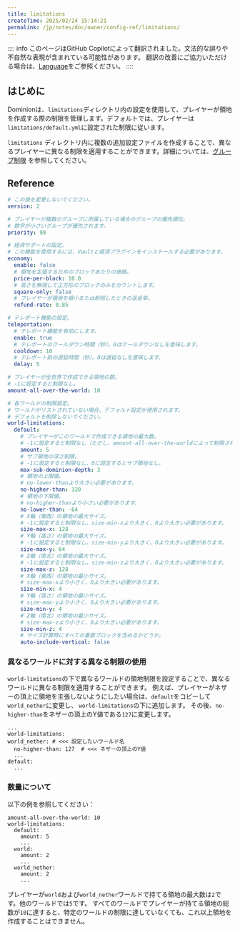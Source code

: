 ```yaml
---
title: limitations
createTime: 2025/02/24 15:14:21
permalink: /jp/notes/doc/owner/config-ref/limitations/
---
```


:::: info
このページはGitHub Copilotによって翻訳されました。文法的な誤りや不自然な表現が含まれている可能性があります。
翻訳の改善にご協力いただける場合は、[Language](/jp/notes/doc/owner/config-ref/languages/)をご参照ください。
::::

## はじめに

Dominionは、`limitations`ディレクトリ内の設定を使用して、プレイヤーが領地を作成する際の制限を管理します。デフォルトでは、プレイヤーは
`limitations/default.yml`に設定された制限に従います。

`limitations`
ディレクトリ内に複数の追加設定ファイルを作成することで、異なるプレイヤーに異なる制限を適用することができます。詳細については、[グループ制限](/jp/notes/doc/owner/other/multi-limitations/)
を参照してください。

## Reference

```yaml :collapsed-lines
# この値を変更しないでください。
version: 2

# プレイヤーが複数のグループに所属している場合のグループの優先順位。
# 数字が小さいグループが優先されます。
priority: 99

# 経済サポートの設定。
# この機能を使用するには、Vaultと経済プラグインをインストールする必要があります。
economy:
  enable: false
  # 領地を主張するためのブロックあたりの価格。
  price-per-block: 10.0
  # 高さを無視して正方形のブロックのみをカウントします。
  square-only: false
  # プレイヤーが領地を縮小または削除したときの返金率。
  refund-rate: 0.85

# テレポート機能の設定。
teleportation:
  # テレポート機能を有効にします。
  enable: true
  # テレポートのクールダウン時間（秒）。0はクールダウンなしを意味します。
  cooldown: 10
  # テレポート前の遅延時間（秒）。0は遅延なしを意味します。
  delay: 5

# プレイヤーが全世界で作成できる領地の数。
# -1に設定すると制限なし。
amount-all-over-the-world: 10

# 各ワールドの制限設定。
# ワールドがリストされていない場合、デフォルト設定が使用されます。
# デフォルトを削除しないでください。
world-limitations:
  default:
    # プレイヤーがこのワールドで作成できる領地の最大数。
    # -1に設定すると制限なし（ただし、amount-all-over-the-worldによって制限されます）。
    amount: 5
    # サブ領地の深さ制限。
    # -1に設定すると制限なし、0に設定するとサブ領地なし。
    max-sub-dominion-depth: 3
    # 領地の上限値。
    # no-lower-thanより大きい必要があります。
    no-higher-than: 320
    # 領地の下限値。
    # no-higher-thanより小さい必要があります。
    no-lower-than: -64
    # X軸（東西）の領地の最大サイズ。
    # -1に設定すると制限なし。size-min-xより大きく、0より大きい必要があります。
    size-max-x: 128
    # Y軸（高さ）の領地の最大サイズ。
    # -1に設定すると制限なし。size-min-yより大きく、0より大きい必要があります。
    size-max-y: 64
    # Z軸（南北）の領地の最大サイズ。
    # -1に設定すると制限なし。size-min-zより大きく、0より大きい必要があります。
    size-max-z: 128
    # X軸（東西）の領地の最小サイズ。
    # size-max-xより小さく、0より大きい必要があります。
    size-min-x: 4
    # Y軸（高さ）の領地の最小サイズ。
    # size-max-yより小さく、0より大きい必要があります。
    size-min-y: 4
    # Z軸（南北）の領地の最小サイズ。
    # size-max-zより小さく、0より大きい必要があります。
    size-min-z: 4
    # サイズ計算時にすべての垂直ブロックを含めるかどうか。
    auto-include-vertical: false

```

### 異なるワールドに対する異なる制限の使用

`world-limitations`の下で異なるワールドの領地制限を設定することで、異なるワールドに異なる制限を適用することができます。
例えば、プレイヤーがネザーの頂上に領地を主張しないようにしたい場合は、`default`をコピーして`world_nether`に変更し、
`world-limitations`の下に追加します。
その後、`no-higher-than`をネザーの頂上のY値である`127`に変更します。

```yaml{4}
...
world-limitations:
world_nether: # <<< 設定したいワールド名
  no-higher-than: 127  # <<< ネザーの頂上のY値
  ...
default:   
  ...
```

### 数量について

以下の例を参照してください：

```yaml{1,4,7,10}
amount-all-over-the-world: 10
world-limitations:
  default:
    amount: 5
    ...
  world:
    amount: 2
    ...
  world_nether:
    amount: 2
    ...
```

プレイヤーが`world`および`world_nether`ワールドで持てる領地の最大数は`2`です。他のワールドでは`5`です。
すべてのワールドでプレイヤーが持てる領地の総数が`10`に達すると、特定のワールドの制限に達していなくても、これ以上領地を作成することはできません。
